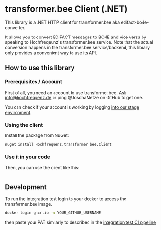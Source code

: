 # transformer.bee Client (.NET)

This library is a .NET HTTP client for transformer.bee aka edifact-bo4e-converter.

It allows you to convert EDIFACT messages to BO4E and vice versa by speaking to Hochfreqeunz's transformer.bee service.
Note that the actual conversion happens in the transformer.bee service/backend, this library only provides a convenient way to use its API.

## How to use this library

### Prerequisites / Account

First of all, you need an account to use transformer.bee.
Ask info@hochfrequenz.de or ping @JoschaMetze on GitHub to get one.

You can check if your account is working by logging [into our stage environment](https://transformerstage.utilibee.io/app/).

### Using the client

Install the package from NuGet:

```bash
nuget install Hochfrequenz.transformer.bee.Client
```

### Use it in your code

Then, you can use the client like this:

```csharp

```

## Development

To run the integration test login to your docker to access the transformer.bee image.

```bash
docker login ghcr.io -u YOUR_GITHUB_USERNAME
```

then paste your PAT similarly to described in the [integration test CI pipeline](.github/workflows/integrationtests.yml)
